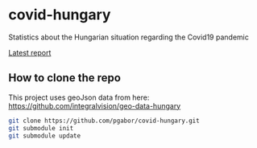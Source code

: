 # covid-hungary
Statistics about the Hungarian situation regarding the Covid19 pandemic

[Latest report](http://pgabor.web.elte.hu/2020-04-16.html)

## How to clone the repo

This project uses geoJson data from here: https://github.com/integralvision/geo-data-hungary

```bash
git clone https://github.com/pgabor/covid-hungary.git
git submodule init
git submodule update

```
